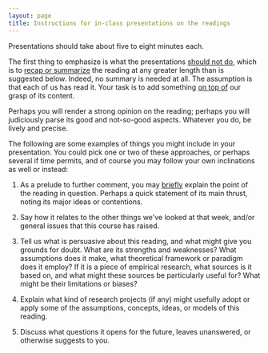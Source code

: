 ```yaml
---
layout: page
title: Instructions for in-class presentations on the readings
---
```

Presentations should take about five to eight minutes each.

The first thing to emphasize is what the presentations <u>should not do</u>, which is to <u>recap or summarize</u> the reading at any greater length than is suggested below. Indeed, no summary is needed at all. The assumption is that each of us has read it. Your task is to add something <u>on top of</u> our grasp of its content.

Perhaps you will render a strong opinion on the reading; perhaps you will judiciously parse its good and not-so-good aspects. Whatever you do, be lively and precise.

The following are some examples of things you might include in your presentation. You could pick one or two of these approaches, or perhaps several if time permits, and of course you may follow your own inclinations as well or instead:

1. As a prelude to further comment, you may <u>briefly</u> explain the point of the reading in question. Perhaps a quick statement of its main thrust, noting its major ideas or contentions.

2. Say how it relates to the other things we've looked at that week, and/or general issues that this course has raised.

3. Tell us what is persuasive about this reading, and what might give you grounds for doubt. What are its strengths and weaknesses? What assumptions does it make, what theoretical framework or paradigm does it employ? If it is a piece of empirical research, what sources is it based on, and what might these sources be particularly useful for? What might be their limitations or biases?

4. Explain what kind of research projects (if any) might usefully adopt or apply some of the assumptions, concepts, ideas, or models of this reading.

5. Discuss what questions it opens for the future, leaves unanswered, or otherwise suggests to you.
